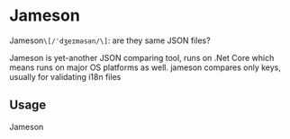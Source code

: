 ﻿
# Jameson

Jameson`\[/ˈdʒeɪməsən/\]`: are they same JSON files?

Jameson is yet-another JSON comparing tool, runs on .Net Core which means runs on major OS platforms as well.
jameson compares only keys, usually for validating i18n files

## Usage

Jameson
